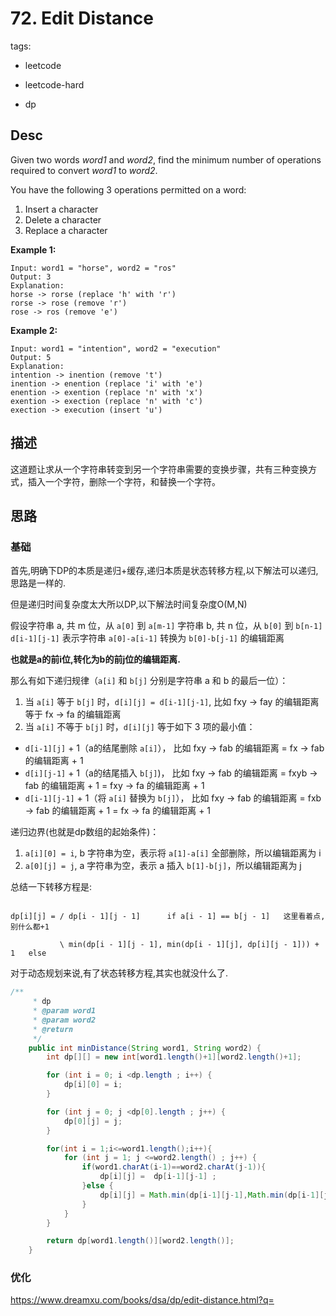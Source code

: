 # 72. Edit Distance

tags: 

- leetcode 

- leetcode-hard

- dp

  

## Desc

Given two words *word1* and *word2*, find the minimum number of operations required to convert *word1* to *word2*.

You have the following 3 operations permitted on a word:

1. Insert a character
2. Delete a character
3. Replace a character

**Example 1:**

```
Input: word1 = "horse", word2 = "ros"
Output: 3
Explanation: 
horse -> rorse (replace 'h' with 'r')
rorse -> rose (remove 'r')
rose -> ros (remove 'e')
```

**Example 2:**

```
Input: word1 = "intention", word2 = "execution"
Output: 5
Explanation: 
intention -> inention (remove 't')
inention -> enention (replace 'i' with 'e')
enention -> exention (replace 'n' with 'x')
exention -> exection (replace 'n' with 'c')
exection -> execution (insert 'u')
```


## 描述

这道题让求从一个字符串转变到另一个字符串需要的变换步骤，共有三种变换方式，插入一个字符，删除一个字符，和替换一个字符。



## 思路

### 基础

首先,明确下DP的本质是递归+缓存,递归本质是状态转移方程,以下解法可以递归,思路是一样的.

但是递归时间复杂度太大所以DP,以下解法时间复杂度O(M,N)

假设字符串 a, 共 m 位，从 `a[0]` 到 `a[m-1]`
字符串 b, 共 n 位，从 `b[0]` 到 `b[n-1]`
`d[i-1][j-1]` 表示字符串 `a[0]-a[i-1]` 转换为 `b[0]-b[j-1]` 的编辑距离

**也就是a的前i位,转化为b的前j位的编辑距离.**

那么有如下递归规律（`a[i]` 和 `b[j]` 分别是字符串 a 和 b 的最后一位）：

1. 当 `a[i]` 等于 `b[j]` 时，`d[i][j] = d[i-1][j-1]`, 比如 fxy -> fay 的编辑距离等于 fx -> fa 的编辑距离
2. 当 `a[i]` 不等于 `b[j]` 时，`d[i][j]` 等于如下 3 项的最小值：

- `d[i-1][j]` + 1（a的结尾删除 `a[i]`）， 比如 fxy -> fab 的编辑距离 = fx -> fab 的编辑距离 + 1
- `d[i][j-1]` + 1（a的结尾插入 `b[j]`)， 比如 fxy -> fab 的编辑距离 = fxyb -> fab 的编辑距离 + 1 = fxy -> fa 的编辑距离 + 1
- `d[i-1][j-1]` + 1（将 `a[i]` 替换为 `b[j]`）， 比如 fxy -> fab 的编辑距离 = fxb -> fab 的编辑距离 + 1 = fx -> fa 的编辑距离 + 1

递归边界(也就是dp数组的起始条件)：

1. `a[i][0] = i`, b 字符串为空，表示将 `a[1]-a[i]` 全部删除，所以编辑距离为 i
2. `a[0][j] = j`, a 字符串为空，表示 a 插入 `b[1]-b[j]`，所以编辑距离为 j

总结一下转移方程是:


```

dp[i][j] = / dp[i - 1][j - 1]      if a[i - 1] == b[j - 1]   这里看着点,别什么都+1

           \ min(dp[i - 1][j - 1], min(dp[i - 1][j], dp[i][j - 1])) + 1   else

```

对于动态规划来说,有了状态转移方程,其实也就没什么了.





```java
/**
     * dp 
     * @param word1
     * @param word2
     * @return
     */
    public int minDistance(String word1, String word2) {
        int dp[][] = new int[word1.length()+1][word2.length()+1];

        for (int i = 0; i <dp.length ; i++) {
            dp[i][0] = i;
        }

        for (int j = 0; j <dp[0].length ; j++) {
            dp[0][j] = j;
        }

        for(int i = 1;i<=word1.length();i++){
            for (int j = 1; j <=word2.length() ; j++) {
                if(word1.charAt(i-1)==word2.charAt(j-1)){
                    dp[i][j] =  dp[i-1][j-1] ;
                }else {
                    dp[i][j] = Math.min(dp[i-1][j-1],Math.min(dp[i-1][j],dp[i][j-1])) +1;
                }
            }
        }

        return dp[word1.length()][word2.length()];
    }
```



### 优化





https://www.dreamxu.com/books/dsa/dp/edit-distance.html?q=